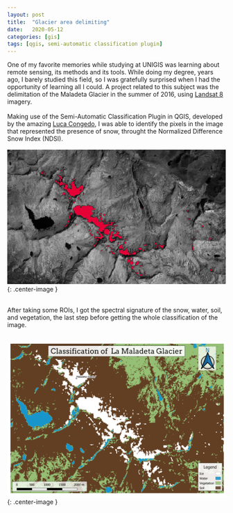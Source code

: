 ```yaml
---
layout: post
title:  "Glacier area delimiting"
date:   2020-05-12 
categories: [gis] 
tags: [qgis, semi-automatic classification plugin]
---
```

One of my favorite memories while studying at UNIGIS was learning about remote sensing, its methods and its tools. While doing my degree, years ago, I barely studied this field, so I was gratefully surprised when I had the opportunity of learning all I could. A project related to this subject was the delimitation of the Maladeta Glacier in the summer of 2016, using [Landsat 8] imagery.<br/><br/>
Making use of the Semi-Automatic Classification Plugin in QGIS, developed by the amazing [Luca Congedo],  I was able to identify the pixels in the image that represented the presence of snow, throught the Normalized Difference Snow Index (NDSI).<br/><br/>
![NDSI](/static/projects/glaciar1.png){: .center-image }<br/><br/>
 
After taking some ROIs, I got the spectral signature of the snow, water, soil, and vegetation, the last step before getting the whole classification of the image.<br/><br/>

![Classification](/static/projects/p3.png){: .center-image }<br/><br/>

[Landsat 8]: https://earthexplorer.usgs.gov/
[Luca Congedo]: https://fromgistors.blogspot.com/p/semi-automatic-classification-plugin.html


